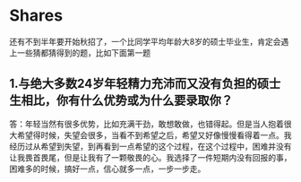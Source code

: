 # Shares
还有不到半年要开始秋招了，一个比同学平均年龄大8岁的硕士毕业生，肯定会遇上一些猜都猜得到的题，比如下面第一题

## 1.与绝大多数24岁年轻精力充沛而又没有负担的硕士生相比，你有什么优势或为什么要录取你？
答：年轻当然有很多优势，比如充满干劲，敢想敢做，也错得起。但是当人抱着很大希望得时候，失望会很多，当看不到希望之后，希望又好像慢慢看得着一点。我经历过从希望到失望，到再看到一点希望的这个过程，在这个过程中，困难并没有让我畏首畏尾，但是让我有了一颗敬畏的心。我选择了一件短期内没有回报的事，困难多的时候，搞好一点，信心就多一点，一步一步走。
